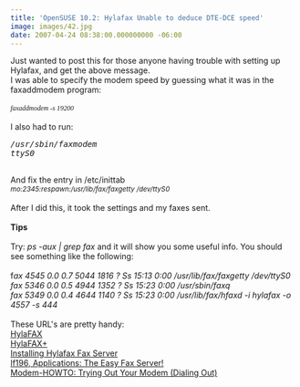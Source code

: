 ```yaml
---
title: 'OpenSUSE 10.2: Hylafax Unable to deduce DTE-DCE speed'
image: images/42.jpg
date: 2007-04-24 08:38:00.000000000 -06:00
---
```

Just wanted to post this for those anyone having trouble with setting up Hylafax, and get the above message.<br />I was able to specify the modem speed by guessing what it was in the faxaddmodem program:<br /><br /><span style="font-style: italic;font-family:georgia;" ><span style="font-size:85%;">faxaddmodem -s 19200</span><br /><br /></span>I also had to run:<br /><pre style="font-style: italic;">/usr/sbin/faxmodem ttyS0<br /><br /></pre>And fix the entry in /etc/inittab<br /><span style="font-size:85%;"><span style="font-style: italic;">mo:2345:respawn:/usr/lib/fax/faxgetty /dev/ttyS0</span></span><br /><br />After I did this, it took the settings and my faxes sent.<br /><br /><span style="font-weight: bold;">Tips<br /><br /></span>Try: <span style="font-style: italic;">ps -aux | grep fax</span>  and it will show you some useful info.  You should see something like the following:<br /><br />f<span style="font-style: italic;">ax       4545  0.0  0.7   5044  1816 ?        Ss   15:13   0:00 /usr/lib/fax/faxgetty /dev/ttyS0</span><br /><span style="font-style: italic;">fax       5346  0.0  0.5   4944  1352 ?        Ss   15:23   0:00 /usr/sbin/faxq</span><br /><span style="font-style: italic;">fax       5349  0.0  0.4   4644  1140 ?        Ss   15:23   0:00 /usr/lib/fax/hfaxd -i hylafax -o 4557 -s 444</span><br /><span style="font-style: italic;"></span><br />These URL's are pretty handy:<br /><a href="http://linux.cudeso.be/linuxdoc/hylafax.php">HylaFAX</a><br /><a href="http://hylafax.sourceforge.net/">HylaFAX+</a><br /><a href="http://brneurosci.org/linuxsetup24.html">Installing Hylafax Fax Server</a><br /><a href="http://www.linuxfocus.org/English/March2001/article196.shtml">lf196, Applications: The Easy Fax Server!</a><br /><a href="http://tldp.org/HOWTO/Modem-HOWTO-11.html">Modem-HOWTO: Trying Out Your Modem (Dialing Out)</a>
